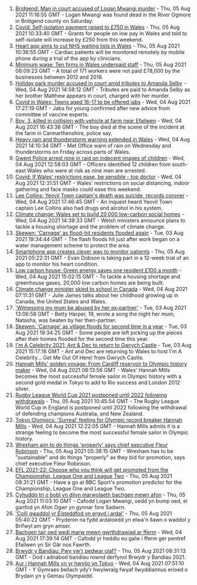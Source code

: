 1. [Bridgend: Man in court accused of Logan Mwangi murder](https://www.bbc.co.uk/news/uk-wales-58053074) - Thu, 05 Aug 2021 11:16:55 GMT - Logan Mwangi was found dead in the River Ogmore in Bridgend county on Saturday.
2. [Covid: Self-isolation payment raised to £750 in Wales](https://www.bbc.co.uk/news/uk-wales-politics-58093465) - Thu, 05 Aug 2021 10:33:40 GMT - Grants for people on low pay in Wales and told to self-isolate will increase by £250 from this weekend.
3. [Heart app aims to cut NHS waiting lists in Wales](https://www.bbc.co.uk/news/uk-wales-58094104) - Thu, 05 Aug 2021 10:36:55 GMT - Cardiac patients will be monitored remotely by mobile phone during a trial of the app by clinicians.
4. [Minimum wage: Ten firms in Wales underpaid staff](https://www.bbc.co.uk/news/uk-wales-58094098) - Thu, 05 Aug 2021 06:09:23 GMT - A total of 171 workers were not paid £78,000 by the businesses between 2012 and 2018.
5. [Holiday park murder accused in court amid tributes to Amanda Selby](https://www.bbc.co.uk/news/uk-wales-58083395) - Wed, 04 Aug 2021 14:58:12 GMT - Tributes are paid to Amanda Selby as her brother Matthew appears in court, charged with her murder.
6. [Covid in Wales: Teens aged 16-17 to be offered jabs](https://www.bbc.co.uk/news/uk-wales-politics-58088296) - Wed, 04 Aug 2021 17:27:19 GMT - Jabs for young confirmed after new advice from committee of vaccine experts.
7. [Boy, 3, killed in collision with vehicle at farm near Efailwen](https://www.bbc.co.uk/news/uk-wales-58089814) - Wed, 04 Aug 2021 16:43:38 GMT - The boy died at the scene of the incident at the farm in Carmarthenshire, police say.
8. [Heavy rain and thunderstorm warning extended in Wales](https://www.bbc.co.uk/news/uk-wales-58087494) - Wed, 04 Aug 2021 14:10:34 GMT - Met Office warn of rain on Wednesday and thunderstorms on Friday across parts of Wales.
9. [Gwent Police arrest nine in raid on indecent images of children](https://www.bbc.co.uk/news/uk-wales-58089062) - Wed, 04 Aug 2021 12:58:03 GMT - Officers identified 12 children from south-east Wales who were at risk as nine men are arrested.
10. [Covid: If Wales' restrictions ease, be sensible - top doctor](https://www.bbc.co.uk/news/uk-wales-58074305) - Wed, 04 Aug 2021 12:31:51 GMT - Wales' restrictions on social distancing, indoor gathering and face masks could ease this weekend.
11. [Lee Collins: Yeovil Town captain's death was suicide, records coroner](https://www.bbc.co.uk/news/uk-england-somerset-58090985) - Wed, 04 Aug 2021 17:46:45 GMT - An inquest heard Yeovil Town captain Lee Collins also had drugs and alcohol in his system.
12. [Climate change: Wales set to build 20,000 low-carbon social homes](https://www.bbc.co.uk/news/uk-wales-58078894) - Wed, 04 Aug 2021 14:39:33 GMT - Welsh ministers announce plans to tackle a housing shortage and the problem of climate change.
13. [Skewen: 'Carnage' as flood-hit residents flooded again](https://www.bbc.co.uk/news/uk-wales-58077730) - Tue, 03 Aug 2021 19:34:44 GMT - The flash floods hit just after work began on a water management scheme to protect the area.
14. [Smartphone app creates clever way to monitor patients](https://www.bbc.co.uk/news/uk-wales-58091637) - Thu, 05 Aug 2021 05:22:31 GMT - Evan Dobson is taking part in a 12-week trial of an app to monitor his heart condition.
15. [Low carbon house: Green energy saves one resident £100 a month](https://www.bbc.co.uk/news/uk-wales-58089068) - Wed, 04 Aug 2021 15:02:15 GMT - To tackle a housing shortage and greenhouse gases, 20,000 low carbon homes are being built.
16. [Climate change minister skied to school in Canada](https://www.bbc.co.uk/news/uk-wales-58083390) - Wed, 04 Aug 2021 07:11:31 GMT - Julie James talks about her childhood growing up in Canada, the United States and Wales.
17. ['Witnessing my mum be abused by her ex-partner'](https://www.bbc.co.uk/news/uk-58063101) - Tue, 03 Aug 2021 13:06:58 GMT - Betty Harper, 19, wrote a song the night her mum, Natasha, was beaten by her then-partner.
18. [Skewen: 'Carnage' as village floods for second time in a year](https://www.bbc.co.uk/news/uk-wales-58080833) - Tue, 03 Aug 2021 19:34:25 GMT - Some people are left picking up the pieces after their homes flooded for the second time this year.
19. [I'm A Celebrity 2021: Ant & Dec to return to Gwrych Castle](https://www.bbc.co.uk/news/uk-wales-58071771) - Tue, 03 Aug 2021 15:17:16 GMT - Ant and Dec are returning to Wales to host I'm A Celebrity... Get Me Out Of Here! from Gwrych Castle.
20. [Hannah Mills' golden voyage: From Cardiff reservoir to Olympic history maker](https://www.bbc.co.uk/sport/olympics/58023441) - Wed, 04 Aug 2021 08:13:56 GMT - Wales' Hannah Mills becomes the most successful female sailor in Olympic history with a second gold medal in Tokyo to add to Rio success and London 2012 silver.
21. [Rugby League World Cup 2021 postponed until 2022 following withdrawals](https://www.bbc.co.uk/sport/rugby-league/57630566) - Thu, 05 Aug 2021 10:45:54 GMT - The Rugby League World Cup in England is postponed until 2022 following the withdrawal of defending champions Australia, and New Zealand.
22. [Tokyo Olympics: 'Surreal' feeling for Olympic record breaker Hannah Mills](https://www.bbc.co.uk/sport/av/olympics/58089435) - Wed, 04 Aug 2021 12:22:05 GMT - Hannah Mills admits it is a strange feeling to become the most successful female sailor in Olympic history.
23. [Wrexham aim to do things 'properly' says chief executive Fleur Robinson](https://www.bbc.co.uk/sport/football/58077259) - Thu, 05 Aug 2021 05:38:15 GMT - Wrexham has to be "sustainable" and do things "properly" as they bid for promotion, says chief executive Fleur Robinson.
24. [EFL 2021-22: Choose who you think will get promoted from the Championship, League One and League Two](https://www.bbc.co.uk/sport/football/58090620) - Thu, 05 Aug 2021 08:31:21 GMT - Have a go at BBC Sport's promotion predictor for the Championship, League One and League Two.
25. [Cyhuddo tri o bobl yn dilyn marwolaeth bachgen mewn afon](https://www.bbc.co.uk/newyddion/58097596) - Thu, 05 Aug 2021 11:03:10 GMT - Cafodd Logan Mwangi, oedd yn bump oed, ei ganfod yn Afon Ogwr yn gynnar fore Sadwrn.
26. ['Colli gwaddol yr Eisteddfod yn ergyd i ardal'](https://www.bbc.co.uk/newyddion/58092385) - Thu, 05 Aug 2021 05:40:22 GMT - Pryderon na fydd ardaloedd yn elwa'n llawn o waddol y Brifwyl am gryn amser.
27. [Bachgen tair oed wedi marw mewn gwrthdrawiad ar fferm](https://www.bbc.co.uk/newyddion/58088218) - Wed, 04 Aug 2021 17:39:14 GMT - Cafodd yr heddlu eu galw i fferm ger pentref Efailwen yn Sir Gâr nos Fawrth.
28. [Brwydr y Bandiau: Pwy yw'r pedwar olaf?](https://www.bbc.co.uk/newyddion/58079521) - Thu, 05 Aug 2021 08:31:13 GMT - Dod i adnabod bandiau rownd derfynol Brwydr y Bandiau 2021.
29. [Aur i Hannah Mills yn yr hwylio yn Tokyo](https://www.bbc.co.uk/newyddion/58084682) - Wed, 04 Aug 2021 07:51:10 GMT - Y Gymraes bellach ydy'r hwylwraig fwyaf llwyddiannus erioed o Brydain yn y Gemau Olympaidd.
